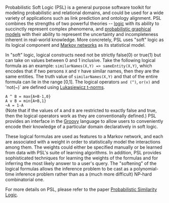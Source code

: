 Probabilistic Soft Logic (PSL) is a general purpose software toolkit for modeling probabilistic and relational domains, and could be used for a wide variety of applications such as link prediction and ontology alignment. PSL combines the strengths of two powerful theories -- <a href="http://www.amazon.com/Logical-Foundations-Artificial-Intelligence-Genesereth/dp/0934613311">logic</a> with its ability to succinctly represent complex phenomena, and <a href="http://pgm.stanford.edu/">probabilistic graphical models</a> with their ability to represent the uncertainty and incompleteness inherent in real-world knowledge. More concretely, PSL uses "soft" logic as its logical component and <a href="http://en.wikipedia.org/wiki/Markov_random_field">Markov networks</a> as its statistical model. 

In "soft" logic, logical constructs need not be strictly false(0) or true(1) but can take on values between 0 and 1 inclusive. Take the following logical formula as an example: `similarNames(X,Y) => sameEntity(X,Y)`, which encodes that if two persons `X` and `Y` have similar names, then they are the same entities. The truth value of `similarNames(X,Y)` and that of the entire formula can lie in the range [0,1]. The logical operators `and (^)`, `or(v)` and 'not(~)`  are defined using <a href="http://en.wikipedia.org/wiki/%C5%81ukasiewicz_logic">Lukasiewicz t-norms</a>.

`A ^ B = max{A+B-1,0}`<br>
`A v B = min{A+B,1}`<br>
`~A = 1-A`<br>
(Note that if the values of `A` and `B` are restricted to exactly false and true, then the logical operators work as they are conventionally defined.) PSL provides an interface in the <a href="http://groovy.codehaus.org/">Groovy</a> language to allow users to conveniently encode their knowledge of a particular domain declaratively in soft logic. 

These logical formulas are used as features to a Markov network, and each are associated with a weight in order to statistically model the interactions among them. The weights could either be specified manually or be learned from data with PSL's suite of learning algorithms. In addition, PSL provides sophisticated techniques for learning the weights of the formulas and for inferring the most likely answer to a user's query. The "softening" of the logical formulas allows the inference problem to be cast as a polynomial-time inference problem rather than as a (much more difficult) NP-hard combinatorial one.

For more details on PSL, please refer to the paper <a href="http://fodava.gatech.edu/files/reports/FODAVA-10-17.pdf"> Probabilistic Similarity Logic</a>.